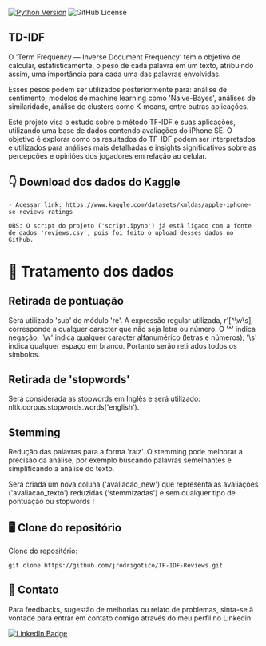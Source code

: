 [![Python Version](https://img.shields.io/badge/python-3.12.2-blue.svg)](https://www.python.org/downloads/)
![GitHub License](https://img.shields.io/github/license/jrodrigotico/python)


## TD-IDF
O 'Term Frequency — Inverse Document Frequency' tem o objetivo de calcular, estatisticamente, o peso de cada palavra em um texto, atribuindo assim, uma importância para cada uma das palavras envolvidas. 

Esses pesos podem ser utilizados posteriormente para: análise de sentimento, modelos de machine learning como 'Naive-Bayes', análises de similaridade, análise de clusters como K-means, entre outras aplicações.

Este projeto visa o estudo sobre o método TF-IDF e suas aplicações, utilizando uma base de dados contendo avaliações do iPhone SE. 
O objetivo é explorar como os resultados do TF-IDF podem ser interpretados e utilizados para análises mais detalhadas e insights significativos sobre as percepções e opiniões dos jogadores em relação ao celular.


## 	:point_down: Download dos dados do Kaggle

```
- Acessar link: https://www.kaggle.com/datasets/kmldas/apple-iphone-se-reviews-ratings

OBS: O script do projeto ('script.ipynb') já está ligado com a fonte de dados 'reviews.csv', pois foi feito o upload desses dados no Github.

```

# 	:construction_worker: Tratamento dos dados

## Retirada de pontuação
Será utilizado 'sub' do módulo 're'. A expressão regular utilizada, r'[^\w\s], corresponde a qualquer caracter que não seja letra ou número. O '^' indica negação, '\w' indica qualquer caracter alfanumérico (letras e números), '\s' indica qualquer espaço em branco. Portanto serão retirados todos os símbolos.

## Retirada de 'stopwords'
Será considerada as stopwords em Inglês e será utilizado: nltk.corpus.stopwords.words('english').

## Stemming
Redução das palavras para a forma 'raíz'. O stemming pode melhorar a precisão da análise, por exemplo buscando palavras semelhantes e simplificando a análise do texto.

Será criada um nova coluna ('avaliacao_new') que representa as avaliações ('avaliacao_texto') reduzidas ('stemmizadas') e sem qualquer tipo de pontuação ou stopwords !


## 	:desktop_computer: Clone do repositório
Clone do repositório:

```
git clone https://github.com/jrodrigotico/TF-IDF-Reviews.git

```

## 	:email: Contato
Para feedbacks, sugestão de melhorias ou relato de problemas, sinta-se à vontade para entrar em contato comigo através do meu perfil no Linkedin:

[![LinkedIn Badge](https://img.shields.io/badge/LinkedIn-0077B5?style=for-the-badge&logo=linkedin&logoColor=white)](https://www.linkedin.com/in/joão-rodrigo-lemes-5603a6154/)
